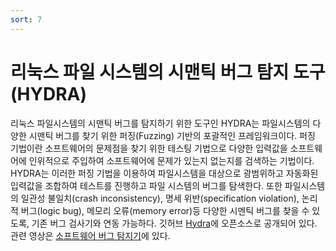 ```yaml
---
sort: 7
---
```


# 리눅스 파일 시스템의 시맨틱 버그 탐지 도구(HYDRA)

리눅스 파일시스템의 시맨틱 버그를 탐지하기 위한 도구인 HYDRA는 파일시스템의 다양한 시맨틱 버그를 찾기 위한 퍼징(Fuzzing) 기반의 포괄적인 프레임워크이다. 퍼징 기법이란 소프트웨어의 문제점을 찾기 위한 테스팅 기법으로 다양한 입력값을 소프트웨어에 인위적으로 주입하여 소프트웨어에 문제가 있는지 없는지를 검색하는 기법이다. HYDRA는 이러한 퍼징 기법을 이용하여 파일시스템을 대상으로 광범위하고 자동화된 입력값을 조합하여 테스트를 진행하고 파일 시스템의 버그를 탐색한다. 또한 파일시스템의 일관성 불일치(crash inconsistency), 명세 위반(specification violation), 논리적 버그(logic bug), 메모리 오류(memory error)등 다양한 시멘틱 버그를 찾을 수 있도록, 기존 버그 검사기와 연동 가능하다. 깃허브 [Hydra](https://github.com/oslab-swrc/hydra)에 오픈소스로 공개되어 있다. 관련 영상은 [소프트웨어 버그 탐지기](https://youtu.be/sFUv_tI5vaM)에 있다.
